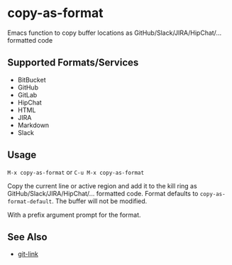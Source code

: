 # copy-as-format

Emacs function to copy buffer locations as GitHub/Slack/JIRA/HipChat/...
formatted code

## Supported Formats/Services

* BitBucket
* GitHub
* GitLab
* HipChat
* HTML
* JIRA
* Markdown
* Slack

## Usage

`M-x copy-as-format` or `C-u M-x copy-as-format`

Copy the current line or active region and add it to the kill ring as
GitHub/Slack/JIRA/HipChat/... formatted code. Format defaults to `copy-as-format-default`.
The buffer will not be modified.

With a prefix argument prompt for the format.

## See Also

* [git-link](https://github.com/sshaw/git-link)
